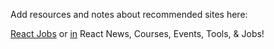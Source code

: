 Add resources and notes about recommended sites here:

[React Jobs](https://reactjobs.us/) or [in](https://www.linkedin.com/company/react-jobs/) React News, Courses, Events, Tools, & Jobs! 
